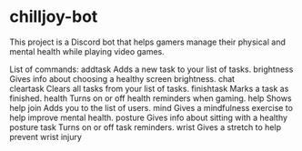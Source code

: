 # chilljoy-bot

This project is a Discord bot that helps gamers manage their physical and mental health while playing video games.

List of commands:
  addtask    Adds a new task to your list of tasks.
  brightness Gives info about choosing a healthy screen brightness.
  chat       
  cleartask  Clears all tasks from your list of tasks.
  finishtask Marks a task as finished.
  health     Turns on or off health reminders when gaming.
  help       Shows help
  join       Adds you to the list of users.
  mind       Gives a mindfulness exercise to help improve mental health.
  posture    Gives info about sitting with a healthy posture
  task       Turns on or off task reminders.
  wrist      Gives a stretch to help prevent wrist injury
